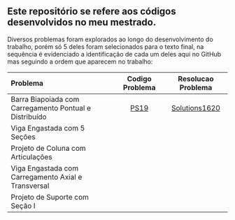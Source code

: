 Este repositório se refere aos códigos desenvolvidos no meu mestrado.
---
Diversos problemas foram explorados ao longo do desenvolvimento do trabalho, porém só 5 deles foram selecionados para o texto final, na sequência é evidenciado a identificação de cada um deles aqui no GitHub mas seguindo a ordem que aparecem no trabalho:

| Problema | Codigo Problema | Resolucao Problema|
| :------- | :------:| :---------:|
|Barra Biapoiada com Carregamento Pontual e Distribuído | [PS19](https://github.com/Paulo-de-Souza/Codes_Mestrado/blob/main/problemas_selecionados/problema19.py) | [Solutions1620](https://github.com/Paulo-de-Souza/Codes_Mestrado/blob/main/solutions1620.ipynb)
|Viga Engastada com 5 Seções | []()| []() 
|Projeto de Coluna com Articulações | []() | []()
|Viga Engastada com Carregamento Axial e Transversal | []() | []()
|Projeto de Suporte com Seção I  | []() | []()

